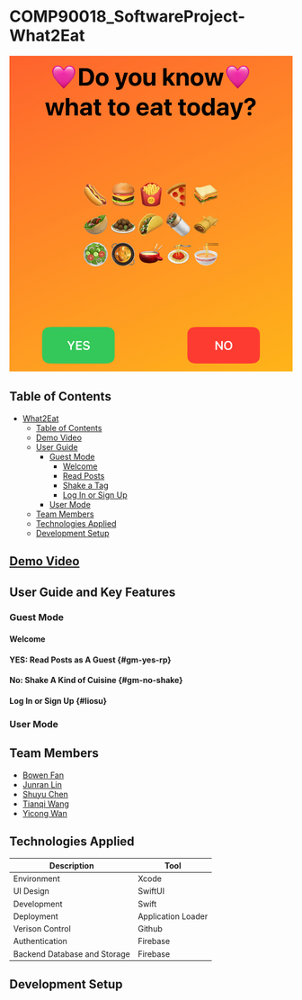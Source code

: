 # COMP90018_SoftwareProject-What2Eat

![](/readme_images/welcomeView.jpg)

## Table of Contents

- [What2Eat](#comp90018_SoftwareProject-what2eat)
  - [Table of Contents](#table-of-contents)
  - [Demo Video](#demo-video)
  - [User Guide](#user-guide-and-key-features)
    - [Guest Mode](#guest-mode)
      - [Welcome](#welcome)
      - [Read Posts](#gm-yes-rp)
      - [Shake a Tag](#gm-no-shake)
      - [Log In or Sign Up](#liosu)
    - [User Mode](#user-mode)
  - [Team Members](#team-members)
  - [Technologies Applied](#technologies-applied)
  - [Development Setup](#development-setup)


## [Demo Video]()


## User Guide and Key Features

### Guest Mode

#### Welcome

#### YES: Read Posts as A Guest {#gm-yes-rp}

#### No: Shake A Kind of Cuisine {#gm-no-shake}

#### Log In or Sign Up {#liosu}


### User Mode

## Team Members

- [Bowen Fan](https://github.com/bowenfan-unimelb)
- [Junran Lin](https://github.com/junranLin)
- [Shuyu Chen](https://github.com/shuyu0619)
- [Tianqi Wang](https://github.com/terrance2630)
- [Yicong Wan](https://github.com/frankwan41)


## Technologies Applied

| Description     | Tool               |
| --------------- | ------------------ |
| Environment     | Xcode              |
| UI Design       | SwiftUI            |
| Development     | Swift              |
| Deployment      | Application Loader |
| Verison Control | Github             |
| Authentication  | Firebase           |
| Backend Database and Storage | Firebase |

## Development Setup

